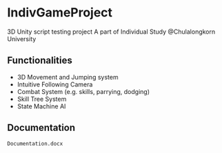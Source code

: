 # IndivGameProject
3D Unity script testing project
A part of Individual Study @Chulalongkorn University
## Functionalities
* 3D Movement and Jumping system
* Intuitive Following Camera
* Combat System (e.g. skills, parrying, dodging)
* Skill Tree System
* State Machine AI
## Documentation
```
Documentation.docx
```
